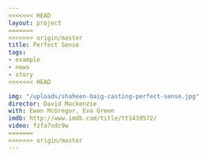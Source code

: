 ```yaml
---
<<<<<<< HEAD
layout: project
=======
>>>>>>> origin/master
title: Perfect Sense
tags:
- example
- news
- story
<<<<<<< HEAD

img: "/uploads/shaheen-baig-casting-perfect-sense.jpg"
director: David Mackenzie
with: Ewan McGregor, Eva Green
imdb: http://www.imdb.com/title/tt1439572/
video: fzfa7sdc9w
=======
>>>>>>> origin/master
---
```


